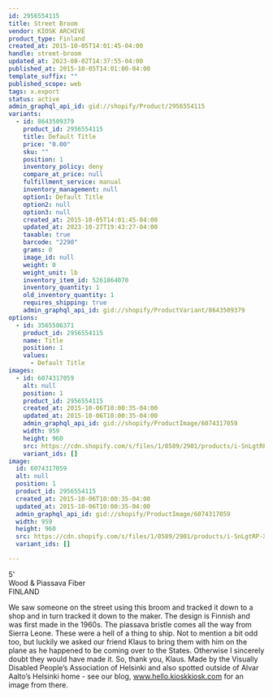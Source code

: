 ```yaml
---
id: 2956554115
title: Street Broom
vendor: KIOSK ARCHIVE
product_type: Finland
created_at: 2015-10-05T14:01:45-04:00
handle: street-broom
updated_at: 2023-08-02T14:37:55-04:00
published_at: 2015-10-05T14:01:00-04:00
template_suffix: ""
published_scope: web
tags: x.export
status: active
admin_graphql_api_id: gid://shopify/Product/2956554115
variants:
  - id: 8643509379
    product_id: 2956554115
    title: Default Title
    price: "0.00"
    sku: ""
    position: 1
    inventory_policy: deny
    compare_at_price: null
    fulfillment_service: manual
    inventory_management: null
    option1: Default Title
    option2: null
    option3: null
    created_at: 2015-10-05T14:01:45-04:00
    updated_at: 2023-10-27T19:43:27-04:00
    taxable: true
    barcode: "2290"
    grams: 0
    image_id: null
    weight: 0
    weight_unit: lb
    inventory_item_id: 5261864070
    inventory_quantity: 1
    old_inventory_quantity: 1
    requires_shipping: true
    admin_graphql_api_id: gid://shopify/ProductVariant/8643509379
options:
  - id: 3565586371
    product_id: 2956554115
    name: Title
    position: 1
    values:
      - Default Title
images:
  - id: 6074317059
    alt: null
    position: 1
    product_id: 2956554115
    created_at: 2015-10-06T10:00:35-04:00
    updated_at: 2015-10-06T10:00:35-04:00
    admin_graphql_api_id: gid://shopify/ProductImage/6074317059
    width: 959
    height: 960
    src: https://cdn.shopify.com/s/files/1/0589/2901/products/i-SnLgtRP-X2.jpg?v=1444140035
    variant_ids: []
image:
  id: 6074317059
  alt: null
  position: 1
  product_id: 2956554115
  created_at: 2015-10-06T10:00:35-04:00
  updated_at: 2015-10-06T10:00:35-04:00
  admin_graphql_api_id: gid://shopify/ProductImage/6074317059
  width: 959
  height: 960
  src: https://cdn.shopify.com/s/files/1/0589/2901/products/i-SnLgtRP-X2.jpg?v=1444140035
  variant_ids: []

---
```


5'  
Wood & Piassava Fiber  
FINLAND

We saw someone on the street using this broom and tracked it down to a shop and in turn tracked it down to the maker. The design is Finnish and was first made in the 1960s. The piassava bristle comes all the way from Sierra Leone. These were a hell of a thing to ship. Not to mention a bit odd too, but luckily we asked our friend Klaus to bring them with him on the plane as he happened to be coming over to the States. Otherwise I sincerely doubt they would have made it. So, thank you, Klaus. Made by the Visually Disabled People’s Association of Helsinki and also spotted outside of Alvar Aalto’s Helsinki home - see our blog, www.hello.kioskkiosk.com for an image from there.